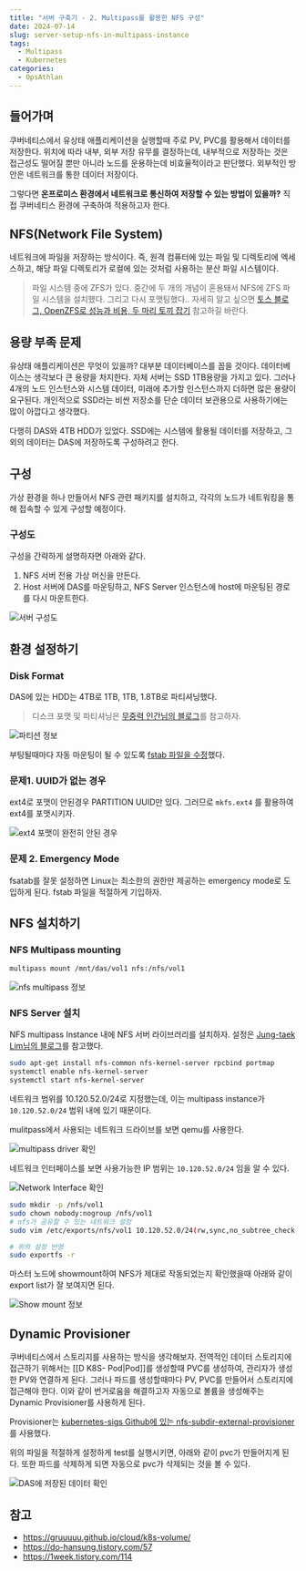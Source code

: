 ```yaml
---
title: "서버 구축기 - 2. Multipass를 활용한 NFS 구성"
date: 2024-07-14
slug: server-setup-nfs-in-multipass-instance
tags:
  - Multipass
  - Kubernetes
categories:
  - OpsAthlan
---
```


## 들어가며

쿠버네티스에서 유상태 애플리케이션을 실행할때 주로 PV, PVC를 활용해서 데이터를 저장한다. 위치에 따라 내부, 외부 저장 유무를 결정하는데, 내부적으로 저장하는 것은 접근성도 떨어질 뿐만 아니라 노드를 운용하는데 비효율적이라고 판단했다. 외부적인 방안은 네트워크를 통한 데이터 저장이다.

그렇다면 **온프로미스 환경에서 네트워크로 통신하여 저장할 수 있는 방법이 있을까?** 직접 쿠버네티스 환경에 구축하여 적용하고자 한다.

## NFS(Network File System)

네트워크에 파일을 저장하는 방식이다. 즉, 원격 컴퓨터에 있는 파일 및 디렉토리에 엑세스하고, 해당 파일 디렉토리가 로컬에 있는 것처럼 사용하는 분산 파일 시스템이다.

> 파일 시스템 중에 ZFS가 있다. 중간에 두 개의 개념이 혼용돼서 NFS에 ZFS 파일 시스템을 설치했다. 그리고 다시 포맷팅했다..
> 자세히 알고 싶으면 [토스 블로그, OpenZFS로 성능과 비용, 두 마리 토끼 잡기](https://toss.tech/article/engineering-note-8) 참고하길 바란다.

## 용량 부족 문제

유상태 애플리케이션은 무엇이 있을까? 대부분 데이터베이스를 꼽을 것이다. 데이터베이스는 생각보다 큰 용량을 차지한다. 자체 서버는 SSD 1TB용량을 가지고 있다. 그러나 4개의 노드 인스턴스와 시스템 데이터, 미래에 추가할 인스턴스까지 더하면 많은 용량이 요구된다. 개인적으로 SSD라는 비싼 저장소를 단순 데이터 보관용으로 사용하기에는 많이 아깝다고 생각했다.

다행히 DAS와 4TB HDD가 있었다. SSD에는 시스템에 활용될 데이터를 저장하고, 그 외의 데이터는 DAS에 저장하도록 구성하려고 한다.

## 구성

가상 환경을 하나 만들어서 NFS 관련 패키지를 설치하고, 각각의 노드가 네트워킹을 통해 접속할 수 있게 구성할 예정이다.

### 구성도

구성을 간략하게 설명하자면 아래와 같다.

1. NFS 서버 전용 가상 머신을 만든다.
2. Host 서버에 DAS를 마운팅하고, NFS Server 인스턴스에 host에 마운팅된 경로를 다시 마운트한다.

![서버 구성도](img1.png)

## 환경 설정하기

### Disk Format

DAS에 있는 HDD는 4TB로 1TB, 1TB, 1.8TB로 파티셔닝했다.

> 디스크 포맷 및 파티셔닝은 [무중력 인간님의 블로그](https://zero-gravity.tistory.com/297)를 참고하자.

![파티션 정보](img2.png)

부팅될때마다 자동 마운팅이 될 수 있도록 [fstab 파일을 수정](https://guide.ncloud-docs.com/docs/server-ts-fstab-vpc)했다.

### 문제1. UUID가 없는 경우

ext4로 포맷이 안된경우 PARTITION UUID만 있다. 그러므로 `mkfs.ext4` 를 활용하여 ext4를 포맷시키자.

![ext4 포맷이 완전히 안된 경우](img3.png)

### 문제 2. Emergency Mode

fsatab를 잘못 설정하면 Linux는 최소한의 권한만 제공하는 emergency mode로 도입하게 된다. fstab 파일을 적절하게 기입하자.

## NFS 설치하기

### NFS Multipass mounting

```bash
multipass mount /mnt/das/vol1 nfs:/nfs/vol1
```

![nfs multipass 정보](img4.png)

### NFS Server 설치

NFS multipass Instance 내에 NFS 서버 라이브러리를 설치하자. 설정은 [Jung-taek Lim님의 블로그](https://heartsavior.medium.com/%ED%98%B8%EC%8A%A4%ED%8A%B8-%EC%84%9C%EB%B2%84-ubuntu-20-04-%EC%97%90-nfs-%EB%A5%BC-%EC%84%A4%EC%A0%95%ED%95%98%EA%B3%A0-spark-on-kubernetes-%EC%97%90%EC%84%9C-%EB%8F%99%EC%A0%81%EC%9C%BC%EB%A1%9C-%EB%B3%BC%EB%A5%A8%EC%9D%84-%ED%95%A0%EB%8B%B9%EB%B0%9B%EA%B8%B0-6c80bc71e6ed)를 참고했다.

```bash
sudo apt-get install nfs-common nfs-kernel-server rpcbind portmap
systemctl enable nfs-kernel-server
systemctl start nfs-kernel-server

```

네트워크 범위를 10.120.52.0/24로 지정했는데, 이는 multipass instance가 `10.120.52.0/24` 범위 내에 있기 때문이다.

mulitpass에서 사용되는 네트워크 드라이브를 보면 qemu를 사용한다.

![multipass driver 확인](img6.png)

네트워크 인터페이스를 보면 사용가능한 IP 범위는 `10.120.52.0/24` 임을 알 수 있다.

![Network Interface 확인](img7.png)

```bash
sudo mkdir -p /nfs/vol1
sudo chown nobody:nogroup /nfs/vol1
# nfs가 공유할 수 있는 네트워크 설정
sudo vim /etc/exports/nfs/vol1 10.120.52.0/24(rw,sync,no_subtree_check,no_root_squash)

# 위의 설정 반영
sudo exportfs -r
```

마스터 노드에 showmount하여 NFS가 제대로 작동되었는지 확인했을때 아래와 같이 export list가 잘 보여지면 된다.

![Show mount 정보](img8.png)

## Dynamic Provisioner

쿠버네티스에서 스토리지를 사용하는 방식을 생각해보자. 전역적인 데이터 스토리지에 접근하기 위해서는 [[D K8S- Pod|Pod]]를 생성할때 PVC를 생성하여, 관리자가 생성한 PV와 연결하게 된다. 그러나 파드를 생성할때마다 PV, PVC를 만들어서 스토리지에 접근해야 한다. 이와 같이 번거로움을 해결하고자 자동으로 볼륨을 생성해주는 Dynamic Provisioner를 사용하게 된다.

Provisioner는 [kubernetes-sigs Github에 있는 nfs-subdir-external-provisioner](https://github.com/kubernetes-sigs/nfs-subdir-external-provisioner#with-helm)를 사용했다.

위의 파일을 적절하게 설정하게 test를 실행시키면, 아래와 같이 pvc가 만들어지게 된다. 또한 파드를 삭제하게 되면 자동으로 pvc가 삭제되는 것을 볼 수 있다.

![DAS에 저장된 데이터 확인](img9.png)

## 참고

- https://gruuuuu.github.io/cloud/k8s-volume/
- https://do-hansung.tistory.com/57
- https://1week.tistory.com/114
